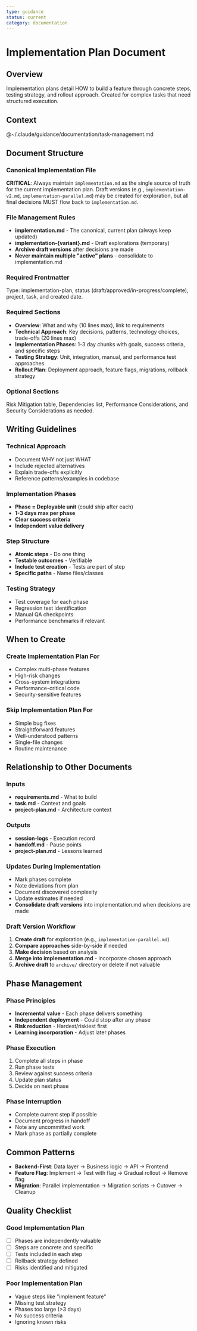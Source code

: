 ```yaml
---
type: guidance
status: current
category: documentation
---
```


# Implementation Plan Document

## Overview
Implementation plans detail HOW to build a feature through concrete steps, testing strategy, and rollout approach. Created for complex tasks that need structured execution.

## Context
@~/.claude/guidance/documentation/task-management.md

## Document Structure

### Canonical Implementation File
**CRITICAL**: Always maintain `implementation.md` as the single source of truth for the current implementation plan. Draft versions (e.g., `implementation-v2.md`, `implementation-parallel.md`) may be created for exploration, but all final decisions MUST flow back to `implementation.md`.

### File Management Rules
- **implementation.md** - The canonical, current plan (always keep updated)
- **implementation-{variant}.md** - Draft explorations (temporary)
- **Archive draft versions** after decisions are made
- **Never maintain multiple "active" plans** - consolidate to implementation.md

### Required Frontmatter
Type: implementation-plan, status (draft/approved/in-progress/complete), project, task, and created date.

### Required Sections
- **Overview**: What and why (10 lines max), link to requirements
- **Technical Approach**: Key decisions, patterns, technology choices, trade-offs (20 lines max)
- **Implementation Phases**: 1-3 day chunks with goals, success criteria, and specific steps
- **Testing Strategy**: Unit, integration, manual, and performance test approaches
- **Rollout Plan**: Deployment approach, feature flags, migrations, rollback strategy

### Optional Sections
Risk Mitigation table, Dependencies list, Performance Considerations, and Security Considerations as needed.

## Writing Guidelines

### Technical Approach
- Document WHY not just WHAT
- Include rejected alternatives
- Explain trade-offs explicitly
- Reference patterns/examples in codebase

### Implementation Phases
- **Phase = Deployable unit** (could ship after each)
- **1-3 days max per phase**
- **Clear success criteria**
- **Independent value delivery**

### Step Structure
- **Atomic steps** - Do one thing
- **Testable outcomes** - Verifiable
- **Include test creation** - Tests are part of step
- **Specific paths** - Name files/classes

### Testing Strategy
- Test coverage for each phase
- Regression test identification
- Manual QA checkpoints
- Performance benchmarks if relevant

## When to Create

### Create Implementation Plan For
- Complex multi-phase features
- High-risk changes
- Cross-system integrations
- Performance-critical code
- Security-sensitive features

### Skip Implementation Plan For
- Simple bug fixes
- Straightforward features
- Well-understood patterns
- Single-file changes
- Routine maintenance

## Relationship to Other Documents

### Inputs
- **requirements.md** - What to build
- **task.md** - Context and goals
- **project-plan.md** - Architecture context

### Outputs
- **session-logs** - Execution record
- **handoff.md** - Pause points
- **project-plan.md** - Lessons learned

### Updates During Implementation
- Mark phases complete
- Note deviations from plan
- Document discovered complexity
- Update estimates if needed
- **Consolidate draft versions** into implementation.md when decisions are made

### Draft Version Workflow
1. **Create draft** for exploration (e.g., `implementation-parallel.md`)
2. **Compare approaches** side-by-side if needed
3. **Make decision** based on analysis
4. **Merge into implementation.md** - incorporate chosen approach
5. **Archive draft** to `archive/` directory or delete if not valuable

## Phase Management

### Phase Principles
- **Incremental value** - Each phase delivers something
- **Independent deployment** - Could stop after any phase
- **Risk reduction** - Hardest/riskiest first
- **Learning incorporation** - Adjust later phases

### Phase Execution
1. Complete all steps in phase
2. Run phase tests
3. Review against success criteria
4. Update plan status
5. Decide on next phase

### Phase Interruption
- Complete current step if possible
- Document progress in handoff
- Note any uncommitted work
- Mark phase as partially complete

## Common Patterns
- **Backend-First**: Data layer → Business logic → API → Frontend
- **Feature Flag**: Implement → Test with flag → Gradual rollout → Remove flag
- **Migration**: Parallel implementation → Migration scripts → Cutover → Cleanup

## Quality Checklist

### Good Implementation Plan
- [ ] Phases are independently valuable
- [ ] Steps are concrete and specific
- [ ] Tests included in each step
- [ ] Rollback strategy defined
- [ ] Risks identified and mitigated

### Poor Implementation Plan
- Vague steps like "implement feature"
- Missing test strategy
- Phases too large (>3 days)
- No success criteria
- Ignoring known risks

